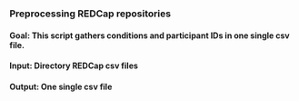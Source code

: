 ### Preprocessing  REDCap repositories
#### Goal: This script gathers conditions and participant IDs in one single csv file. 
#### Input: Directory REDCap csv files
#### Output: One single csv file 
